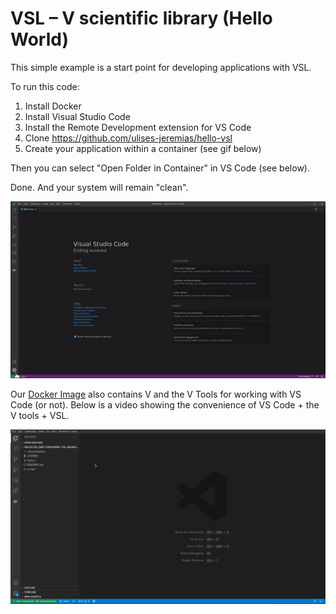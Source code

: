 # VSL &ndash; V scientific library (Hello World)

This simple example is a start point for developing applications with VSL.

To run this code:

1. Install Docker
2. Install Visual Studio Code
3. Install the Remote Development extension for VS Code
4. Clone https://github.com/ulises-jeremias/hello-vsl
5. Create your application within a container (see gif below)

Then you can select "Open Folder in Container" in VS Code (see below).

Done. And your system will remain "clean".

![](static/vscode-open-in-container.gif)

Our [Docker Image](https://hub.docker.com/repository/docker/vsl/vsl) also contains V and the V Tools for working with VS Code (or not). Below is a video showing the convenience of VS Code + the V tools + VSL.

![](static/hello-vsl.gif)